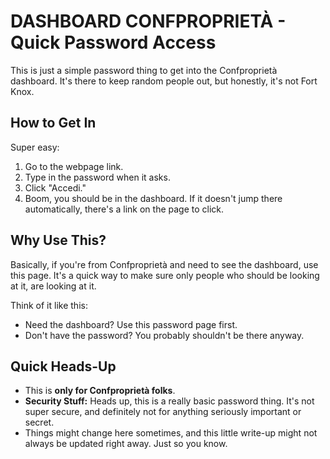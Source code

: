 # DASHBOARD CONFPROPRIETÀ - Quick Password Access

This is just a simple password thing to get into the Confproprietà dashboard.  It's there to keep random people out, but honestly, it's not Fort Knox.

## How to Get In

Super easy:

1.  Go to the webpage link.
2.  Type in the password when it asks.
3.  Click "Accedi."
4.  Boom, you should be in the dashboard. If it doesn't jump there automatically, there's a link on the page to click.

## Why Use This?

Basically, if you're from Confproprietà and need to see the dashboard, use this page. It's a quick way to make sure only people who should be looking at it, are looking at it.

Think of it like this:

*   Need the dashboard? Use this password page first.
*   Don't have the password?  You probably shouldn't be there anyway.

## Quick Heads-Up

*   This is **only for Confproprietà folks**.
*   **Security Stuff:**  Heads up, this is a really basic password thing.  It's not super secure, and definitely not for anything seriously important or secret.
*   Things might change here sometimes, and this little write-up might not always be updated right away. Just so you know.
